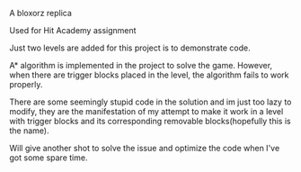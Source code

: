 A bloxorz replica

Used for Hit Academy assignment

Just two levels are added for this project is to demonstrate code.

A* algorithm is implemented in the project to solve the game. However, when there are trigger blocks placed in the level, the algorithm fails to work properly.

There are some seemingly stupid code in the solution and im just too lazy to modify, they are the manifestation of my attempt to make it work in a level with trigger blocks and its corresponding removable blocks(hopefully this is the name).

Will give another shot to solve the issue and optimize the code when I've got some spare time.
